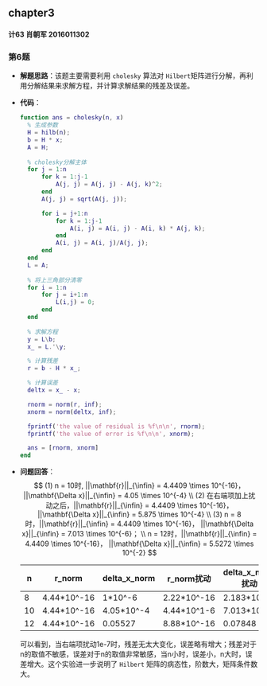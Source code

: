 ## chapter3

#### 计63 肖朝军 2016011302



### 第6题

* **解题思路**：该题主要需要利用 `cholesky` 算法对 `Hilbert`矩阵进行分解，再利用分解结果来求解方程，并计算求解结果的残差及误差。

* **代码**：

  ```matlab
  function ans = cholesky(n, x)
  	% 生成参数
  	H = hilb(n);
  	b = H * x;
  	A = H;
  	
  	% cholesky分解主体
  	for j = 1:n
  		for k = 1:j-1
  			A(j, j) = A(j, j) - A(j, k)^2;
  		end
  		A(j, j) = sqrt(A(j, j));
  
  		for i = j+1:n
  			for k = 1:j-1
  				A(i, j) = A(i, j) - A(i, k) * A(j, k);
  			end
  			A(i, j) = A(i, j)/A(j, j);
  		end
  	end
  	L = A;
  	
  	% 将上三角部分清零
  	for i = 1:n
  		for j = i+1:n
  			L(i,j) = 0;
  		end
  	end
  	
  	% 求解方程
  	y = L\b;
  	x_ = L.'\y; 
  
  	% 计算残差
  	r = b - H * x_;
  
  	% 计算误差
  	deltx = x_ - x;
  
  	rnorm = norm(r, inf);
  	xnorm = norm(deltx, inf);
  
  	fprintf('the value of residual is %f\n\n', rnorm);
  	fprintf('the value of error is %f\n\n', xnorm);
  
  	ans = [rnorm, xnorm]
  end
  
  ```

* **问题回答**：
  $$
  (1) n = 10时, ||\mathbf{r}||_{\infin} = 4.4409 \times 10^{-16}，
  		||\mathbf{\Delta x}||_{\infin} = 4.05 \times 10^{-4}  
  \\
  (2) 在右端项加上扰动之后，||\mathbf{r}||_{\infin} = 4.4409 \times 10^{-16}，
  		||\mathbf{\Delta x}||_{\infin} = 5.875 \times 10^{-4}
  \\
  (3) n = 8时，||\mathbf{r}||_{\infin} = 4.4409 \times 10^{-16}，
  		||\mathbf{\Delta x}||_{\infin} = 7.013 \times 10^{-6}；
  \\
  n = 12时，||\mathbf{r}||_{\infin} = 4.4409 \times 10^{-16}，
  		||\mathbf{\Delta x}||_{\infin} = 5.5272 \times 10^{-2}
  $$
  

  | n    | r_norm      | delta_x_norm | r_norm扰动  | delta_x_norm扰动 |
  | ---- | ----------- | ------------ | ----------- | ---------------- |
  | 8    | 4.44*10^-16 | 1*10^-6      | 2.22*10^-16 | 2.183*10^-7      |
  | 10   | 4.44*10^-16 | 4.05*10^-4   | 4.44*10^1-6 | 7.013*10^-6      |
  | 12   | 4.44*10^-16 | 0.05527      | 8.88*10^-16 | 0.07848          |

  可以看到，当右端项扰动1e-7时，残差无太大变化，误差略有增大；残差对于n的取值不敏感，误差对于n的取值非常敏感，当n小时，误差小，n大时，误差增大。这个实验进一步说明了 `Hilbert` 矩阵的病态性，阶数大，矩阵条件数大。



